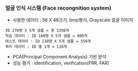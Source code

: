 ### 얼굴 인식 시스템 (Face recongnition system)
- 사용한 데이터 : 56 X 46크기, bmp형식, Grayscale 얼굴 이미지   
```
ID 270명 X 5개 샘플 = 총 1350개         
학습 데이터 : ID 160명 X 5개 샘플 = 800개
테스트 데이터 : ID 110명 X 5개 샘플 = 550개
쿼리 데이터 : ID 별 1개 = 110개
```
- PCA(Principal Component Analysis) 기반 분석       
- 성능 평가 : identification, verification(FRR, FAR) 
